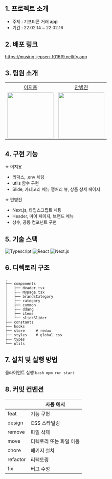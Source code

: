 
## 1. 프로젝트 소개

- 주제 : 기프티콘 거래 app
- 기간 : 22.02.14 ~ 22.02.16



## 2. 배포 링크

https://musing-jepsen-f016f9.netlify.app


## 3. 팀원 소개

<table>

  <tr align="center">
    <td><a href='https://github.com/Jiyong95'>이지용</a></td>
    <td><a href="https://github.com/BByungs">안병진</a></td>
  </tr>

  <tr align="center">
    <td><img src="https://avatars.githubusercontent.com/u/49055628?v=4" width="150px"/></td>
    <td><img src="https://avatars.githubusercontent.com/u/81910935?v=4"  width="150px"/></td>
  </tr>
</table>


## 4. 구현 기능

⚜ 이지용
* 리덕스, .env 세팅
* utils 함수 구현
* Slide, 카테고리 메뉴 땡처리 뷰, 상품 상세 페이지



⚜ 안병진
* Next.js, 타입스크립트 세팅
* Header, 마이 페이지, 브랜드 메뉴
* 상수, 공통 컴포넌트 구현


    
## 5. 기술 스택
![Typescript](https://img.shields.io/badge/TypeScript-007ACC?style=for-the-badge&logo=typescript&logoColor=white)
![React](https://img.shields.io/badge/React-20232A?style=for-the-badge&logo=react&logoColor=61DAFB)
![Next.js](https://img.shields.io/badge/NextJS-DB7093?style=for-the-badge&logo=nextjs&logoColor=white) 


## 6. 디렉토리 구조

```
.
├── components
│   ├── Header.tsx
│   ├── Mypage.tsx
│   ├── brandsCategory
│   ├── category
│   ├── common
│   ├── ddang
│   ├── items
│   └── slickSlider
├── constants
├── hooks
├── store     # redux
├── styles    # global css
├── types
└── utils

```


## 7. 설치 및 실행 방법
클라이언트 실행
    ```bash
    npm run start
    ```


## 8. 커밋 컨벤션

|  | 사용 예시 |
| --- | --- |
| feat | 기능 구현 |
| design | CSS 스타일링 |
| remove | 파일 삭제 |
| move | 디렉토리 또는 파일 이동 |
| chore | 패키지 설치 |
| refactor | 리팩토링 |
| fix | 버그 수정 |
